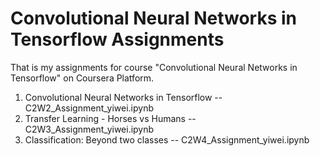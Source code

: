 # Convolutional Neural Networks in Tensorflow Assignments
That is my assignments for course "Convolutional Neural Networks in Tensorflow" on Coursera Platform.

1. Convolutional Neural Networks in Tensorflow -- C2W2_Assignment_yiwei.ipynb
2. Transfer Learning - Horses vs Humans -- C2W3_Assignment_yiwei.ipynb
3. Classification: Beyond two classes -- C2W4_Assignment_yiwei.ipynb
